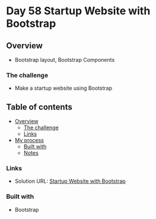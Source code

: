 # Day 58 Startup Website with Bootstrap

## Overview

- Bootstrap layout, Bootstrap Components

### The challenge

- Make a startup website using Bootstrap

## Table of contents

- [Overview](#overview)
  - [The challenge](#the-challenge)
  - [Links](#links)
- [My process](#my-process)
  - [Built with](#built-with)
  - [Notes](#notes)

### Links

- Solution URL: [Startup Website with Bootstrap](https://github.com/Mikerniker/100_Days_of_Python/tree/main/Day58)

### Built with

- Bootstrap

